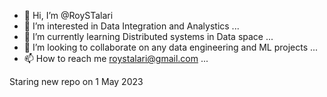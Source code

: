 - 👋 Hi, I’m @RoySTalari
- 👀 I’m interested in Data Integration and Analystics ...
- 🌱 I’m currently learning Distributed systems in Data space ...
- 💞️ I’m looking to collaborate on any data engineering and ML projects ...
- 📫 How to reach me roystalari@gmail.com ...

<!---
RoySTalari/RoySTalari is a ✨ special ✨ repository because its `README.md` (this file) appears on your GitHub profile.
You can click the Preview link to take a look at your changes.
--->
Staring new repo on 1 May 2023
